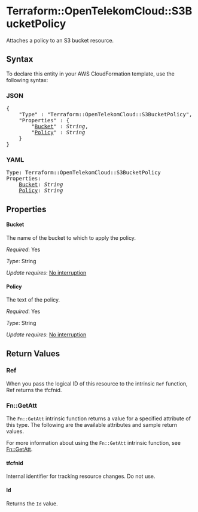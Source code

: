 # Terraform::OpenTelekomCloud::S3BucketPolicy

Attaches a policy to an S3 bucket resource.

## Syntax

To declare this entity in your AWS CloudFormation template, use the following syntax:

### JSON

<pre>
{
    "Type" : "Terraform::OpenTelekomCloud::S3BucketPolicy",
    "Properties" : {
        "<a href="#bucket" title="Bucket">Bucket</a>" : <i>String</i>,
        "<a href="#policy" title="Policy">Policy</a>" : <i>String</i>
    }
}
</pre>

### YAML

<pre>
Type: Terraform::OpenTelekomCloud::S3BucketPolicy
Properties:
    <a href="#bucket" title="Bucket">Bucket</a>: <i>String</i>
    <a href="#policy" title="Policy">Policy</a>: <i>String</i>
</pre>

## Properties

#### Bucket

The name of the bucket to which to apply the policy.

_Required_: Yes

_Type_: String

_Update requires_: [No interruption](https://docs.aws.amazon.com/AWSCloudFormation/latest/UserGuide/using-cfn-updating-stacks-update-behaviors.html#update-no-interrupt)

#### Policy

The text of the policy.

_Required_: Yes

_Type_: String

_Update requires_: [No interruption](https://docs.aws.amazon.com/AWSCloudFormation/latest/UserGuide/using-cfn-updating-stacks-update-behaviors.html#update-no-interrupt)

## Return Values

### Ref

When you pass the logical ID of this resource to the intrinsic `Ref` function, Ref returns the tfcfnid.

### Fn::GetAtt

The `Fn::GetAtt` intrinsic function returns a value for a specified attribute of this type. The following are the available attributes and sample return values.

For more information about using the `Fn::GetAtt` intrinsic function, see [Fn::GetAtt](https://docs.aws.amazon.com/AWSCloudFormation/latest/UserGuide/intrinsic-function-reference-getatt.html).

#### tfcfnid

Internal identifier for tracking resource changes. Do not use.

#### Id

Returns the <code>Id</code> value.

